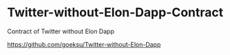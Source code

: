 # Twitter-without-Elon-Dapp-Contract
Contract of Twitter without Elon Dapp 

https://github.com/goeksu/Twitter-without-Elon-Dapp
